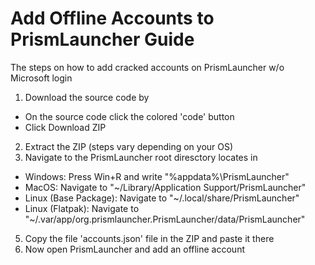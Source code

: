 # Add Offline Accounts to PrismLauncher Guide
The steps on how to add cracked accounts on PrismLauncher w/o Microsoft login

1) Download the source code by
* On the source code click the colored 'code' button
* Click Download ZIP
2) Extract the ZIP (steps vary depending on your OS)
3) Navigate to the PrismLauncher root diresctory locates in
* Windows: Press Win+R and write "%appdata%\PrismLauncher"
* MacOS: Navigate to "~/Library/Application Support/PrismLauncher"
* Linux (Base Package): Navigate to "~/.local/share/PrismLauncher"
* Linux (Flatpak): Navigate to "~/.var/app/org.prismlauncher.PrismLauncher/data/PrismLauncher"
5) Copy the file 'accounts.json' file in the ZIP and paste it there
6) Now open PrismLauncher and add an offline account
